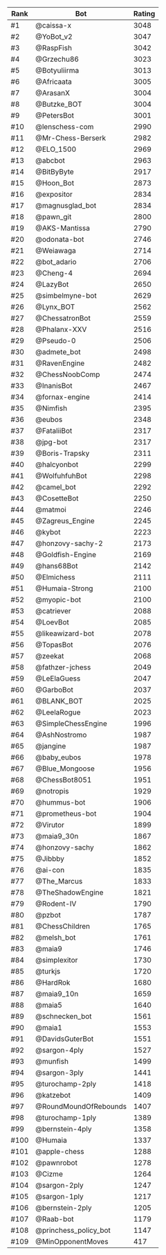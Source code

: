 Rank|Bot|Rating
---|---|---
#1|@caissa-x|3048
#2|@YoBot_v2|3047
#3|@RaspFish|3042
#4|@Grzechu86|3023
#5|@Botyuliirma|3013
#6|@Africaata|3005
#7|@ArasanX|3004
#8|@Butzke_BOT|3004
#9|@PetersBot|3001
#10|@lenschess-com|2990
#11|@Mr-Chess-Berserk|2982
#12|@ELO_1500|2969
#13|@abcbot|2963
#14|@BitByByte|2917
#15|@Hoon_Bot|2873
#16|@expositor|2834
#17|@magnusglad_bot|2834
#18|@pawn_git|2800
#19|@AKS-Mantissa|2790
#20|@odonata-bot|2746
#21|@Weiawaga|2714
#22|@bot_adario|2706
#23|@Cheng-4|2694
#24|@LazyBot|2650
#25|@simbelmyne-bot|2629
#26|@Lynx_BOT|2562
#27|@ChessatronBot|2559
#28|@Phalanx-XXV|2516
#29|@Pseudo-0|2506
#30|@admete_bot|2498
#31|@RavenEngine|2482
#32|@ChessNoobComp|2474
#33|@InanisBot|2467
#34|@fornax-engine|2414
#35|@Nimfish|2395
#36|@eubos|2348
#37|@FataliiBot|2317
#38|@jpg-bot|2317
#39|@Boris-Trapsky|2311
#40|@halcyonbot|2299
#41|@WolfuhfuhBot|2298
#42|@camel_bot|2292
#43|@CosetteBot|2250
#44|@matmoi|2246
#45|@Zagreus_Engine|2245
#46|@kybot|2223
#47|@honzovy-sachy-2|2173
#48|@Goldfish-Engine|2169
#49|@hans68Bot|2142
#50|@Elmichess|2111
#51|@Humaia-Strong|2100
#52|@myopic-bot|2100
#53|@catriever|2088
#54|@LoevBot|2085
#55|@likeawizard-bot|2078
#56|@TopasBot|2076
#57|@zeekat|2068
#58|@fathzer-jchess|2049
#59|@LeElaGuess|2047
#60|@GarboBot|2037
#61|@BLANK_BOT|2025
#62|@LeelaRogue|2023
#63|@SimpleChessEngine|1996
#64|@AshNostromo|1987
#65|@jangine|1987
#66|@baby_eubos|1978
#67|@Blue_Mongoose|1956
#68|@ChessBot8051|1951
#69|@notropis|1929
#70|@hummus-bot|1906
#71|@prometheus-bot|1904
#72|@Virutor|1899
#73|@maia9_30n|1867
#74|@honzovy-sachy|1862
#75|@Jibbby|1852
#76|@ai-con|1835
#77|@The_Marcus|1833
#78|@TheShadowEngine|1821
#79|@Rodent-IV|1790
#80|@pzbot|1787
#81|@ChessChildren|1765
#82|@melsh_bot|1761
#83|@maia9|1746
#84|@simplexitor|1730
#85|@turkjs|1720
#86|@HardRok|1680
#87|@maia9_10n|1659
#88|@maia5|1640
#89|@schnecken_bot|1561
#90|@maia1|1553
#91|@DavidsGuterBot|1551
#92|@sargon-4ply|1527
#93|@munfish|1499
#94|@sargon-3ply|1441
#95|@turochamp-2ply|1418
#96|@katzebot|1409
#97|@RoundMoundOfRebounds|1407
#98|@turochamp-1ply|1389
#99|@bernstein-4ply|1358
#100|@Humaia|1337
#101|@apple-chess|1288
#102|@pawnrobot|1278
#103|@Cizme|1264
#104|@sargon-2ply|1247
#105|@sargon-1ply|1217
#106|@bernstein-2ply|1205
#107|@Raab-bot|1179
#108|@princhess_policy_bot|1147
#109|@MinOpponentMoves|417

